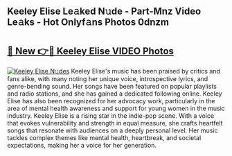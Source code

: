 ## Keeley Elise Le𝚊ked N𝚞de - Part-Mnz Video Le𝚊ks - Hot Onlyf𝚊ns Photos 0dnzm

# <h2><a href="http://ab52465.deff.icu/?id=Keeley+Elise">🔗 New 👉🔴 Keeley Elise VIDEO Photos</a></h2>

[![Keeley Elise N𝚞des](https://i.imgur.com/rIISA9y.gif)](http://ab52465.deff.icu/?id=Keeley+Elise)
Keeley Elise's music has been praised by critics and fans alike, with many noting her unique voice, introspective lyrics, and genre-bending sound. Her songs have been featured on popular playlists and radio stations, and she has gained a dedicated following online. Keeley Elise has also been recognized for her advocacy work, particularly in the area of mental health awareness and support for young women in the music industry. Keeley Elise is a rising star in the indie-pop scene. With a voice that evokes vulnerability and strength in equal measure, she crafts heartfelt songs that resonate with audiences on a deeply personal level. Her music tackles complex themes like mental health, heartbreak, and societal expectations, making her a voice for her generation.
